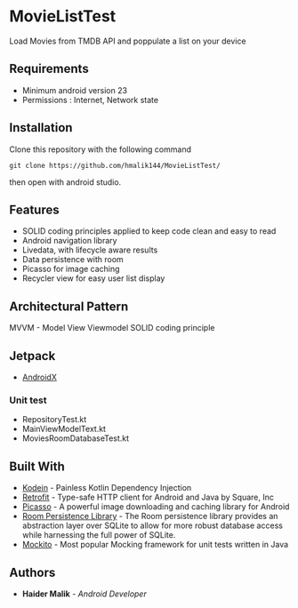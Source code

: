 # MovieListTest
Load Movies from TMDB API and poppulate a list on your device

## Requirements

 - Minimum android version 23
 - Permissions : Internet, Network state

## Installation
Clone this repository with the following command

    git clone https://github.com/hmalik144/MovieListTest/

then open with android studio.

## Features

 - SOLID coding principles applied to keep code clean and easy to read 
 - Android navigation library
 - Livedata, with lifecycle aware results
 - Data persistence with room
 - Picasso for image caching
 - Recycler view for easy user list display

## Architectural Pattern

MVVM - Model View Viewmodel
SOLID coding principle

## Jetpack

* [AndroidX](https://developer.android.com/jetpack/androidx)

### Unit test
 - RepositoryTest.kt
 - MainViewModelText.kt
 - MoviesRoomDatabaseTest.kt
 
## Built With

* [Kodein](https://github.com/Kodein-Framework/Kodein-DI) - Painless Kotlin Dependency Injection
* [Retrofit](https://github.com/square/retrofit) - Type-safe HTTP client for Android and Java by Square, Inc
* [Picasso](https://square.github.io/picasso/) - A powerful image downloading and caching library for Android
* [Room Persistence Library](https://developer.android.com/topic/libraries/architecture/room) - The Room persistence library provides an abstraction layer over SQLite to allow for more robust database access while harnessing the full power of SQLite.
* [Mockito](https://github.com/mockito/mockito) - Most popular Mocking framework for unit tests written in Java

## Authors

* **Haider Malik** - *Android Developer* 
